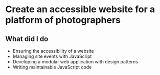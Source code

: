 # Create an accessible website for a platform of photographers

## What did I do
- Ensuring the accessibility of a website
- Managing site events with JavaScript
- Developing a modular web application with design patterns
- Writing maintainable JavaScript code
